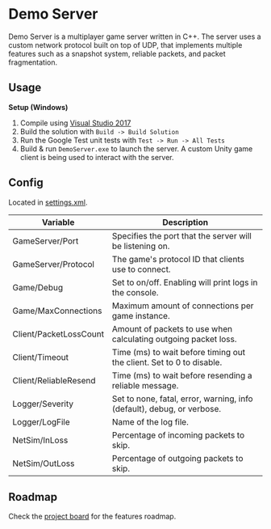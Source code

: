 # Demo Server

Demo Server is a multiplayer game server written in C++. The server uses a custom network protocol built on top of UDP, that implements multiple features such as a snapshot system, reliable packets, and packet fragmentation.

## Usage

**Setup (Windows)**

1. Compile using [Visual Studio 2017](https://visualstudio.microsoft.com)
2. Build the solution with `Build -> Build Solution`
3. Run the Google Test unit tests with `Test -> Run -> All Tests`
4. Build & run `DemoServer.exe` to launch the server. A custom Unity game client is being used to interact with the server.

## Config

Located in [settings.xml](settings.xml).

| Variable               | Description                                                             |
|------------------------|-------------------------------------------------------------------------|
| GameServer/Port        | Specifies the port that the server will be listening on.                |
| GameServer/Protocol    | The game's protocol ID that clients use to connect.                     |
| Game/Debug             | Set to on/off. Enabling will print logs in the console.                 |
| Game/MaxConnections    | Maximum amount of connections per game instance.                        |
| Client/PacketLossCount | Amount of packets to use when calculating outgoing packet loss.         |
| Client/Timeout         | Time (ms) to wait before timing out the client. Set to 0 to disable.    |
| Client/ReliableResend  | Time (ms) to wait before resending a reliable message.                  |
| Logger/Severity        | Set to none, fatal, error, warning, info (default), debug, or verbose.  |
| Logger/LogFile         | Name of the log file.                                                   |
| NetSim/InLoss          | Percentage of incoming packets to skip.                                 |
| NetSim/OutLoss         | Percentage of outgoing packets to skip.                                 |

## Roadmap

Check the [project board](https://github.com/Blacklock/demo-server/projects/1) for the features roadmap.
